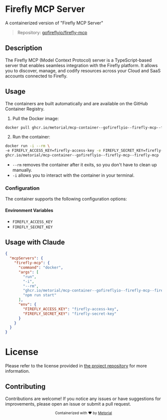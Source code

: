 
# Firefly MCP Server

A containerized version of "Firefly MCP Server"

> Repository: [gofireflyio/firefly-mcp](https://github.com/gofireflyio/firefly-mcp)

## Description

The Firefly MCP (Model Context Protocol) server is a TypeScript-based server that enables seamless integration with the Firefly platform. It allows you to discover, manage, and codify resources across your Cloud and SaaS accounts connected to Firefly.


## Usage

The containers are built automatically and are available on the GitHub Container Registry.

1. Pull the Docker image:

```bash
docker pull ghcr.io/metorial/mcp-container--gofireflyio--firefly-mcp--firefly-mcp
```

2. Run the container:

```bash
docker run -i --rm \ 
-e FIREFLY_ACCESS_KEY=firefly-access-key -e FIREFLY_SECRET_KEY=firefly-secret-key \
ghcr.io/metorial/mcp-container--gofireflyio--firefly-mcp--firefly-mcp  "npm run start"
```

- `--rm` removes the container after it exits, so you don't have to clean up manually.
- `-i` allows you to interact with the container in your terminal.



### Configuration

The container supports the following configuration options:




#### Environment Variables

- `FIREFLY_ACCESS_KEY`
- `FIREFLY_SECRET_KEY`




## Usage with Claude

```json
{
  "mcpServers": {
    "firefly-mcp": {
      "command": "docker",
      "args": [
        "run",
        "-i",
        "--rm",
        "ghcr.io/metorial/mcp-container--gofireflyio--firefly-mcp--firefly-mcp",
        "npm run start"
      ],
      "env": {
        "FIREFLY_ACCESS_KEY": "firefly-access-key",
        "FIREFLY_SECRET_KEY": "firefly-secret-key"
      }
    }
  }
}
```

# License

Please refer to the license provided in [the project repository](https://github.com/gofireflyio/firefly-mcp) for more information.

## Contributing

Contributions are welcome! If you notice any issues or have suggestions for improvements, please open an issue or submit a pull request.

<div align="center">
  <sub>Containerized with ❤️ by <a href="https://metorial.com">Metorial</a></sub>
</div>
  